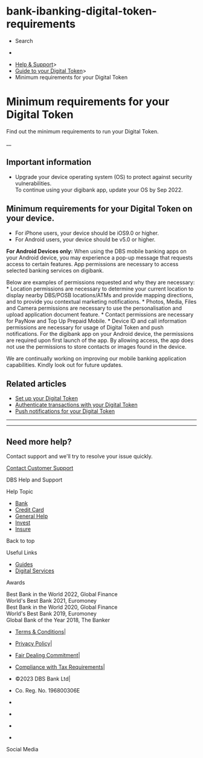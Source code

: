 # bank-ibanking-digital-token-requirements

[](https://www.dbs.com.sg)

  * Search 

  * 


[](https://www.dbs.com.sg/personal/default.page) [](https://www.dbs.com.sg/personal/support/bank-ibanking-digital-token-requirements.html)

  * [Help & Support](https://www.dbs.com.sg/personal/support/home.html)>
  * [Guide to your Digital Token](https://www.dbs.com.sg/personal/support/bank-ibanking-digital-token.html)>
  * Minimum requirements for your Digital Token



# Minimum requirements for your Digital Token

Find out the minimum requirements to run your Digital Token.

__  


## Important information

  * Upgrade your device operating system (OS) to protect against security vulnerabilities.  
To continue using your digibank app, update your OS by Sep 2022.



## Minimum requirements for your Digital Token on your device.

  * For iPhone users, your device should be iOS9.0 or higher.
  * For Android users, your device should be v5.0 or higher.   
  
**For Android Devices only:** When using the DBS mobile banking apps on your Android device, you may experience a pop-up message that requests access to certain features. App permissions are necessary to access selected banking services on digibank.  
  
Below are examples of permissions requested and why they are necessary: 
    * Location permissions are necessary to determine your current location to display nearby DBS/POSB locations/ATMs and provide mapping directions, and to provide you contextual marketing notifications.
    * Photos, Media, Files and Camera permissions are necessary to use the personalisation and upload application document feature.
    * Contact permissions are necessary for PayNow and Top Up Prepaid Mobile.
    * Device ID and call information permissions are necessary for usage of Digital Token and push notifications.
For the digibank app on your Android device, the permissions are required upon first launch of the app. By allowing access, the app does not use the permissions to store contacts or images found in the device.  
  
We are continually working on improving our mobile banking application capabilities. Kindly look out for future updates.



## Related articles

  * [Set up your Digital Token](https://www.dbs.com.sg/personal/support/bank-ibanking-digital-token-setup.html)
  * [Authenticate transactions with your Digital Token](https://www.dbs.com.sg/personal/support/bank-ibanking-digital-token-transaction.html)
  * [Push notifications for your Digital Token](https://www.dbs.com.sg/personal/support/bank-ibanking-digital-token-push-notifications.html)



* * *

* * *

## Need more help?

Contact support and we'll try to resolve your issue quickly.

[Contact Customer Support](https://www.dbs.com.sg/personal/contact-us.page)

DBS Help and Support

Help Topic 
  * [Bank](https://www.dbs.com.sg/personal/support/banking-product.html?pid=sg-dbs-help-support-footer-category-textlink)
  * [Credit Card](https://www.dbs.com.sg/personal/support/cards-product.html?pid=sg-dbs-help-support-footer-category-textlink)
  * [General Help](https://www.dbs.com.sg/personal/support/general-product.html?pid=sg-dbs-help-support-footer-category-textlink)
  * [Invest](https://www.dbs.com.sg/personal/support/investment-product.html?pid=sg-dbs-help-support-footer-category-textlink)
  * [Insure](https://www.dbs.com.sg/personal/support/insurance-product.html?pid=sg-dbs-help-support-footer-category-textlink)



Back to top

Useful Links

  * [Guides](https://www.dbs.com.sg/personal/support/home.html#allguides?pid=sg-dbs-help-support-footer-category-textlink)
  * [Digital Services](https://www.dbs.com.sg/personal/support/digital-services-main.html?pid=sg-dbs-help-support-footer-category-textlink)



Awards

Best Bank in the World 2022, Global Finance  
World's Best Bank 2021, Euromoney  
Best Bank in the World 2020, Global Finance  
World's Best Bank 2019, Euromoney  
Global Bank of the Year 2018, The Banker 

  * [Terms & Conditions](https://www.dbs.com/terms/default.page)|
  * [Privacy Policy](https://www.dbs.com/privacy/default.page)|
  * [Fair Dealing Commitment](https://www.dbs.com/fairdealing/default.page)|
  * [Compliance with Tax Requirements](https://www.dbs.com.sg/personal/compliance-tax-requirements/index.html)|
  * ©2023 DBS Bank Ltd|
  * Co. Reg. No. 196800306E



  * [](https://www.facebook.com/dbs.sg)
  * [](https://twitter.com/dbsbank)
  * [](https://www.linkedin.com/company/dbs-bank)
  * [](https://www.youtube.com/dbs)



Social Media
